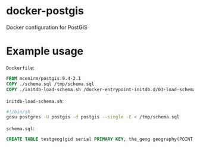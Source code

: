 # docker-postgis
Docker configuration for PostGIS

# Example usage

`Dockerfile`:

```dockerfile
FROM mcenirm/postgis:9.4-2.1
COPY ./schema.sql /tmp/schema.sql
COPY ./initdb-load-schema.sh /docker-entrypoint-initdb.d/03-load-schema.sh
```

`initdb-load-schema.sh`:

```sh
#!/bin/sh
gosu postgres -U postgis -d postgis --single -E < /tmp/schema.sql
```

`schema.sql`:

```sql
CREATE TABLE testgeog(gid serial PRIMARY KEY, the_geog geography(POINT,4326) );
```
